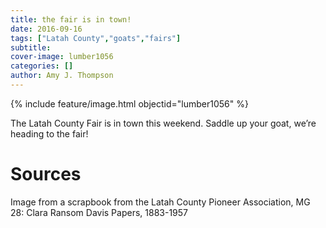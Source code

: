 ```yaml
---
title: the fair is in town!
date: 2016-09-16
tags: ["Latah County","goats","fairs"]
subtitle: 
cover-image: lumber1056
categories: []
author: Amy J. Thompson
---
```


{% include feature/image.html objectid="lumber1056" %}

The Latah County Fair is in town this weekend. Saddle up your goat, we’re heading to the fair!

# Sources

Image from a scrapbook from the Latah County Pioneer Association, MG 28: Clara Ransom Davis Papers, 1883-1957